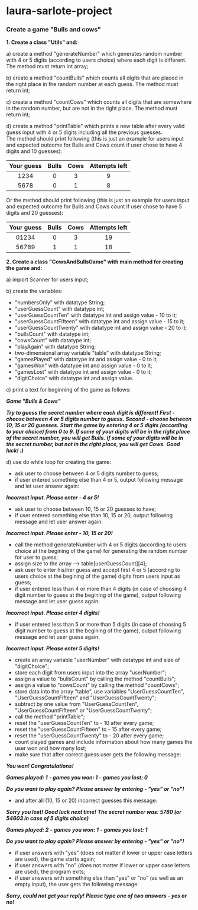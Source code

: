 # laura-sarlote-project

### Create a game **"Bulls and cows"**

**1. Create a class "Utils" and:** 

a) create a method "generateNumber" which generates random number with 4 or 5 digits (according to users choice) where each digit is different. The method must return int array;
       
b) create a method "countBulls" which counts all digits that are placed in the right place in the random number at each guess. The method must return int;
   
c) create a method "countCows" which counts all digits that are somewhere in the random number, but are not in the right place. The method must return int;  
   
d) create a method "printTable" which prints a new table after every valid guess input with 4 or 5 digits including all the previous guesses.  
The method should print following (this is just an example for users input and expected outcome for Bulls and Cows count if user chose to have  4 digits and 10 guesses):  

| Your guess | Bulls | Cows | Attempts left |  
|:----------:|:-----:|:----:|:-------------:|
|    1234    |   0   |   3  |       9       |
|    5678    |   0   |   1  |       8       |
   
Or the method should print following (this is just an example for users input and expected outcome for Bulls and Cows count if user chose to have 5 digits and 20 guesses):

| Your guess | Bulls | Cows | Attempts left |
|:----------:|:-----:|:----:|:-------------:|
|    01234   |   0   |   3  |       19      |
|    56789   |   1   |   1  |       18      |

**2. Create a class "CowsAndBullsGame" with main method for creating the game and:**
   
a) import Scanner for users input;
    
b) create the variables:  
   - "numbersOnly" with datatype String;   
   - "userGuessCount" with datatype int;
   - "userGuessCountTen" with datatype int and assign value - 10 to it;
   - "userGuessCountFifteen" with datatype int and assign value - 15 to it;
   - "userGuessCountTwenty" with datatype int and assign value - 20 to it;
   - "bullsCount" with datatype int;
   - "cowsCount" with datatype int;
   - "playAgain" with datatype String;
   - two-dimensional array variable "table" with datatype String;
   - "gamesPlayed" with datatype int and assign value - 0 to it;
   - "gamesWon" with datatype int and assign value - 0 to it;
   - "gamesLost" with datatype int and assign value - 0 to it;
   - "digitChoice" with datatype int and assign value. 

c) print a text for beginning of the game as follows:

**_Game "Bulls & Cows"_**

**_Try to guess the secret number where each digit is different!_**
**_First - choose between 4 or 5 digits number to guess._**
**_Second - choose between 10, 15 or 20 guesses._**
**_Start the game by entering 4 or 5 digits (according to your choice) from 0 to 9._**
**_If some of your digits will be in the right place of the secret number, you will get Bulls._**
**_If some of your digits will be in the secret number, but not in the right place, you will get Cows._**
**_Good luck! :)_**

d) use do while loop for creating the game:
   - ask user to choose between 4 or 5 digits number to guess;
   - if user entered something else than 4 or 5, output following message and let user answer again:
      
**_Incorrect input. Please enter - 4 or 5!_** 
 
   - ask user to choose between 10, 15  or 20 guesses to have;    
   - if user entered something else than 10, 15 or 20, output following message and let user answer again:

**_Incorrect input. Please enter - 10, 15 or 20!_**

   - call the method generateNumber with 4 or 5 digits (according to users choice at the begining of the game) for generating the random number for user to guess;
   - assign size to the array --> table[userGuessCount][4];
   - ask user to enter his/her guess and accept first 4 or 5 (according to users choice at the begining of the game) digits from users input as guess;
   - if user entered less than 4 or more than 4 digits (in case of choosing 4 digit number to guess at the begining of the game), output following message and let user guess again:

**_Incorrect input. Please enter 4 digits!_**

   - if user entered less than 5 or more than 5 digits (in case of choosing 5 digit number to guess at the begining of the game), output following message and let user guess again:

**_Incorrect input. Please enter 5 digits!_**

   - create an array variable "userNumber" with datatype int and size of "digitChoice";
   - store each digit from users input into the array "userNumber";
   - assign a value to "bullsCount" by calling the method "countBulls";
   - assign a value to "cowsCount" by calling the method "countCows";
   - store data into the array "table", use variables "UserGuessCountTen", "UserGuessCountFifteen" and "UserGuessCountTwenty";
   - subtract by one value from "UserGuessCountTen", "UserGuessCountFifteen" or "UserGuessCountTwenty";
   - call the method "printTable";
   - reset the "userGuessCountTen" to - 10 after every game;
   - reset the "userGuessCountFifteen" to - 15 after every game;
   - reset the "userGuessCountTwenty" to - 20 after every game;
   - count played games and include information about how many games the user won and how many lost;
   - make sure that after correct guess user gets the following message:

**_You won! Congratulations!_**

**_Games played: 1_**
**_- games you won: 1_**
**_- games you lost: 0_**

**_Do you want to play again?_**
**_Please answer by entering - "yes" or "no"!_**

   - and after all (10, 15 or 20) incorrect guesses this message:

**_Sorry you lost! Good luck next time!_**
**_The secret number was: 5780 (or 54603 in case of 5 digits choice)_**

**_Games played: 2_**
**_- games you won: 1_**
**_- games you lost: 1_**

**_Do you want to play again?_**
**_Please answer by entering - "yes" or "no"!_**

   - if user answers with "yes" (does not matter if lower or upper case letters are used), the game starts again;
   - if user answers with "no" (does not matter if lower or upper case letters are used), the program exits;
   - if user answers with something else than "yes" or "no" (as well as an empty input), the user gets the following message:

**_Sorry, could not get your reply!_**
**_Please type one of two answers - yes or no!_**   